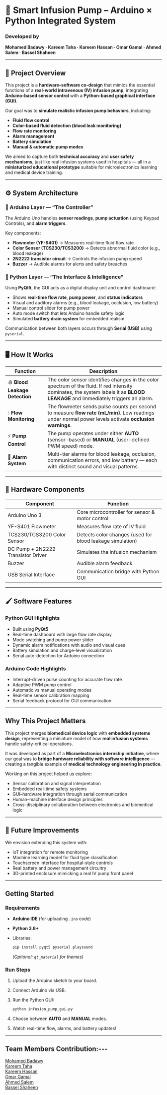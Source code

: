 # 💉 Smart Infusion Pump – Arduino × Python Integrated System

### Developed by

**Mohamed Badawy · Kareem Taha · Kareem Hassan · Omar Gamal · Ahmed Salem · Bassel Shaheen**

---

## 🚀 Project Overview

This project is a **hardware–software co-design** that mimics the essential functions of a **real-world intravenous (IV) infusion pump**, integrating **Arduino-based sensor control** with a **Python-based graphical interface (GUI)**.

Our goal was to **simulate realistic infusion pump behaviors**, including:

* **Fluid flow control**
* **Color-based fluid detection (blood leak monitoring)**
* **Flow rate monitoring**
* **Alarm management**
* **Battery simulation**
* **Manual & automatic pump modes**

We aimed to capture both **technical accuracy** and **user safety mechanisms**, just like real infusion systems used in hospitals — all in a **miniaturized educational prototype** suitable for microelectronics learning and medical device training.

---

## ⚙️ System Architecture

### 🔧 Arduino Layer — “The Controller”

The Arduino Uno handles **sensor readings**, **pump actuation** (using Keypad Controls), and **alarm triggers**.

Key components:

* **Flowmeter (YF-S401)** → Measures real-time fluid flow rate
* **Color Sensor (TCS230/TCS3200)** → Detects abnormal fluid color (e.g., blood leakage)
* **2N2222 transistor circuit** → Controls the infusion pump speed
* **Buzzer** → Audible alarms for alerts and safety breaches

### 🧠 Python Layer — “The Interface & Intelligence”

Using **PyQt5**, the GUI acts as a digital display unit and control dashboard:

* Shows **real-time flow rate**, **pump power**, and **status indicators**
* Visual and auditory alarms (e.g., blood leakage, occlusion, low battery)
* Manual control slider for pump power
* Auto mode switch that lets Arduino handle safety logic
* Simulated **battery drain system** for embedded realism

Communication between both layers occurs through **Serial (USB)** using `pyserial`.

---

## 🖥️ How It Works

| Function                       | Description                                                                                                                                                                      |
| ------------------------------ | -------------------------------------------------------------------------------------------------------------------------------------------------------------------------------- |
| 🩸 **Blood Leakage Detection** | The color sensor identifies changes in the color spectrum of the fluid. If red intensity dominates, the system labels it as **BLOOD LEAKAGE** and immediately triggers an alarm. |
| 💧 **Flow Monitoring**         | The flowmeter sends pulse counts per second to measure **flow rate (mL/min)**. Low readings under normal power levels activate **occlusion warnings**.                           |
| ⚡ **Pump Control**             | The pump operates under either **AUTO** (sensor-based) or **MANUAL** (user-defined PWM speed) mode.                                                                              |
| 🔔 **Alarm System**            | Multi-tier alarms for blood leakage, occlusion, communication errors, and low battery — each with distinct sound and visual patterns.                                            |

---

## 🧩 Hardware Components

| Component                          | Function                                                  |
| ---------------------------------- | --------------------------------------------------------- |
| Arduino Uno 3                      | Core microcontroller for sensor & motor control           |
| YF-S401 Flowmeter                  | Measures flow rate of IV fluid                            |
| TCS230/TCS3200 Color Sensor        | Detects color changes (used for blood leakage simulation) |
| DC Pump + 2N2222 Transistor Driver | Simulates the infusion mechanism                          |
| Buzzer                             | Audible alarm feedback                                    |
| USB Serial Interface               | Communication bridge with Python GUI                      |

---

## 🖌️ Software Features

### Python GUI Highlights

* Built using **PyQt5**
* Real-time dashboard with large flow rate display
* Mode switching and pump power slider
* Dynamic alarm notifications with audio and visual cues
* Battery simulation and charge-level visualization
* Serial auto-detection for Arduino connection

### Arduino Code Highlights

* Interrupt-driven pulse counting for accurate flow rate
* Adaptive PWM pump control
* Automatic vs manual operating modes
* Real-time sensor calibration mapping
* Serial feedback protocol for GUI communication

---

## Why This Project Matters

This project merges **biomedical device logic** with **embedded systems design**, representing a miniature model of how **real infusion systems** handle safety-critical operations.

It was developed as part of a **Microelectronics internship initiative**, where our goal was to **bridge hardware reliability with software intelligence** — creating a tangible example of **medical technology engineering in practice**.

Working on this project helped us explore:

* Sensor calibration and signal interpretation
* Embedded real-time safety systems
* GUI–hardware integration through serial communication
* Human–machine interface design principles
* Cross-disciplinary collaboration between electronics and biomedical logic

---

## 🧩 Future Improvements

We envision extending this system with:

* IoT integration for remote monitoring
* Machine learning model for fluid type classification
* Touchscreen interface for hospital-style controls
* Real battery and power management circuitry
* 3D-printed enclosure mimicking a real IV pump front panel

---

## Getting Started

### Requirements

* **Arduino IDE** (for uploading `.ino` code)
* **Python 3.8+**
* Libraries:

  ```bash
  pip install pyqt5 pyserial playsound
  ```

  *(Optional: `qt_material` for themes)*

### Run Steps

1. Upload the Arduino sketch to your board.
2. Connect Arduino via USB.
3. Run the Python GUI:

   ```bash
   python infusion_pump_gui.py
   ```
4. Choose between **AUTO** and **MANUAL** modes.
5. Watch real-time flow, alarms, and battery updates!

---

## Team Members Contribution:---

[Mohamed Badawy](https://github.com/MohamedBadawy19)  
[Kareem Taha](https://github.com/Kareem-Taha-05)  
[Kareem Hassan](https://github.com/karimhassan-808)  
[Omar Gamal](https://github.com/OmarGamalH)  
[Ahmed Salem](https://github.com/Ahmedo0oSalem)  
[Bassel Shaheen](https://github.com/BasselShaheen06)
